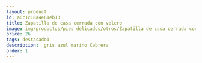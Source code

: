 ```yaml
---
layout: product
id: a6c1c18a4e61eb13
title: Zapatilla de casa cerrada con velcro 
image: img/productos/pies delicados/otros/Zapatilla de casa cerrada con velcro =26=destacado1= gris azul marino Cabrera.webp
price: 26
tags: destacado1
description:  gris azul marino Cabrera
order: 1
---
```

